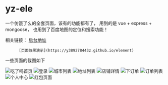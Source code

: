 
# yz-ele
一个仿饿了么的全套页面，该有的功能都有了， 用到的是 vue + express + mongoose， 也用到了百度地图的定位和搜索功能！

相关链接： [后台地址](https://github.com/y389278443z/node-ele)

          [页面效果演示](https://y389278443z.github.io/element)

一些页面的截图如下

![吃了吗首页](https://y389278443z.github.io/images/1.png)
![登录](https://y389278443z.github.io/images/2.jpg)
![城市列表](https://y389278443z.github.io/images/3.jpg)
![地址列表](https://y389278443z.github.io/images/4.jpg)
![店铺详情](https://y389278443z.github.io/images/5.jpg)
![下订单](https://y389278443z.github.io/images/6.jpg)
![订单列表](https://y389278443z.github.io/images/7.jpg)
![个人中心](https://y389278443z.github.io/images/8.jpg)
![红包页面](https://y389278443z.github.io/images/9.jpg)
